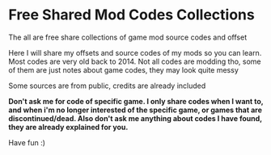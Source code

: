 # Free Shared Mod Codes Collections
The all are free share collections of game mod source codes and offset

Here I will share my offsets and source codes of my mods so you can learn. Most codes are very old back to 2014. Not all codes are modding tho, some of them are just notes about game codes, they may look quite messy

Some sources are from public, credits are already included

**Don't ask me for code of specific game. I only share codes when I want to, and when i'm no longer interested of the specific game, or games that are discontinued/dead. Also don't ask me anything about codes I have found, they are already explained for you.**

Have fun :)
